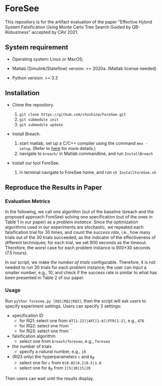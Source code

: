# ForeSee

This repository is for the artifact evaluation of the paper "Effective Hybrid System Falsification Using Monte Carlo Tree Search Guided by QB-Robustness" accepted by CAV 2021.

## System requirement

- Operating system: Linux or MacOS;

- Matlab (Simulink/Stateflow) version: >= 2020a. (Matlab license needed)

- Python version: >= 3.3

## Installation

- Clone the repository.
  1. `git clone https://github.com/choshina/ForeSee.git`
  2. `git submodule init`
  3. `git submodule update`

- Install Breach.
  1. start matlab, set up a C/C++ compiler using the command `mex -setup`. (Refer to [here](https://www.mathworks.com/help/matlab/matlabexternal/changing-default-compiler.html) for more details.)
  2. navigate to `breach/` in Matlab commandline, and run `InstallBreach`

- Install our tool ForeSee.
  1. in terminal navigate to ForeSee home, and run `sh InstallForeSee.sh`

## Reproduce the Results in Paper
### Evaluation Metrics
In the following, we call one algorithm (out of the baseline \breach and the proposed approach ForeSee) solving one specification (out of the ones in Table 1 in our paper) as a *problem instance*. Since the optimization algorithms used in our experiments are stochastic, we repeated each falsification trial for 30 times, and count the *success rate*, i.e., how many trials out of the 30 trials succeeded, as the indicator of the effectiveness of different techniques; for each trial, we set 900 seconds as the timeout. Therefore, the worst case for each problem instance is 900*30 seconds (7.5 hours). 

In our script, we make *the number of trials* configurable. Therefore, it is not needed to run 30 trials for each problem instance; the user can input a smaller number, e.g., 10, and check if the success rate is similar to what has been presented in Table 2 of our paper.

### Usage
Run `python foresee.py [RQ1|RQ2|RQ3]`, then the script will ask users to specify experiment settings.
Users can specify 3 settings:
- specification ID
  - for RQ1: select one from `AT[1-22]|AFC[1-6]|FFR[1-2]`, e.g., `AT6`
  - for RQ2: select one from ``
  - for RQ3: select one from ``
- falsification algorithm
  - select one from `breach|foresee`, e.g., `foresee`
- the number of trials
  - specify a natural number, e.g., `10` 
- (RQ3 only) the hyperparameters `c` and `B`<sub>P</sub>
  - select one for `c` from `0|0.02|0.2|0.5|1.0`
  - select one for `B`<sub>P</sub> from `2|5|10|15|20`

Then users can wait until the results display.
